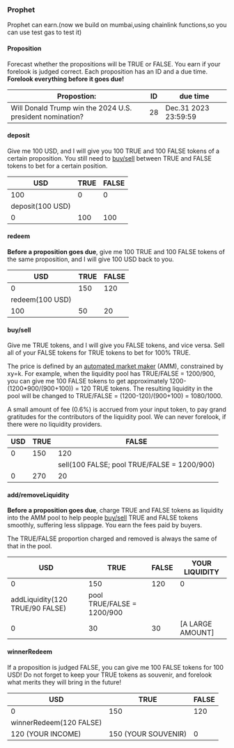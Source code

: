 ### Prophet

Prophet can earn.(now we build on mumbai,using chainlink functions,so you can use test gas to test it)



#### Proposition

Forecast whether the propositions will be TRUE or FALSE. You earn if your forelook is judged correct. Each proposition has an ID and a due time. **Forelook everything before it goes due!**

| Propostion:                                               | ID   | due time             |
| --------------------------------------------------------- | ---- | -------------------- |
| Will Donald Trump win the 2024 U.S. president nomination? | 28   | Dec.31 2023 23:59:59 |

#### deposit

Give me 100 USD, and I will give you 100 TRUE and 100 FALSE tokens of a certain proposition. You still need to [buy/sell](#buysell) between TRUE and FALSE tokens to bet for a certain position. 

| USD              | TRUE | FALSE |
| ---------------- | ---- | ----- |
| 100              | 0    | 0     |
| deposit(100 USD) |      |       |
| 0                | 100  | 100   |

#### redeem

**Before a proposition goes due**, give me 100 TRUE and 100 FALSE tokens of the same proposition, and I will give 100 USD back to you. 

| USD             | TRUE | FALSE |
| --------------- | ---- | ----- |
| 0               | 150  | 120   |
| redeem(100 USD) |      |       |
| 100             | 50   | 20    |

#### buy/sell

Give me TRUE tokens, and I will give you FALSE tokens, and vice versa. Sell all of your FALSE tokens for TRUE tokens to bet for 100% TRUE. 

The price is defined by an [automated market maker](https://flamingo-1.gitbook.io/user-guide/v/master/flamingo-litepaper#convert) (AMM), constrained by xy=k. For example, when the liquidity pool has TRUE/FALSE = 1200/900, you can give me 100 FALSE tokens to get approximately 1200-(1200*900/(900+100)) = 120 TRUE tokens. The resulting liquidity in the pool will be changed to TRUE/FALSE = (1200-120)/(900+100) = 1080/1000.

A small amount of fee (0.6%) is accrued from your input token, to pay grand gratitudes for the contributors of the liquidity pool. We can never forelook, if there were no liquidity providers. 

| USD  | TRUE | FALSE                                       |
| ---- | ---- | ------------------------------------------- |
| 0    | 150  | 120                                         |
|      |      | sell(100 FALSE; pool TRUE/FALSE = 1200/900) |
| 0    | 270  | 20                                          |

#### add/removeLiquidity

**Before a proposition goes due**, charge TRUE and FALSE tokens as liquidity into the AMM pool to help people [buy/sell](#buysell) TRUE and FALSE tokens smoothly, suffering less slippage. You earn the fees paid by buyers. 

The TRUE/FALSE proportion charged and removed is always the same of that in the pool. 

| USD                             | TRUE                       | FALSE | YOUR LIQUIDITY   |
| ------------------------------- | -------------------------- | ----- | ---------------- |
| 0                               | 150                        | 120   | 0                |
| addLiquidity(120 TRUE/90 FALSE) | pool TRUE/FALSE = 1200/900 |       |                  |
| 0                               | 30                         | 30    | [A LARGE AMOUNT] |

#### winnerRedeem

If a proposition is judged FALSE, you can give me 100 FALSE tokens for 100 USD! Do not forget to keep your TRUE tokens as souvenir, and forelook what merits they will bring in the future!

| USD                     | TRUE                | FALSE |
| ----------------------- | ------------------- | ----- |
| 0                       | 150                 | 120   |
| winnerRedeem(120 FALSE) |                     |       |
| 120 (YOUR INCOME)       | 150 (YOUR SOUVENIR) | 0     |
